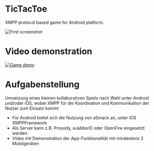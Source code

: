 # TicTacToe
XMPP protocol based game for Android platform.

![First screenshot](https://monosnap.com/file/tPsravprjYuQoSuj1lewVKTpk2wsA5.png)

# Video demonstration

[![Game demo](https://img.youtube.com/vi/kdY7YoA982E/0.jpg)](https://www.youtube.com/watch?v=kdY7YoA982E)

# Aufgabenstellung
Umsetzung eines kleinen  kollaborativen Spiels nach Wahl unter	Android und/oder iOS, wobei	 XMPP	für die	Koordination und Kommunikation der Nutzer zum	Einsatz kommt
* Für Android bietet sich die Nutzung	von aSmack an, unter iOS XMPPFramework
* Als Server kann z.B. Prosody, eJabberD oder OpenFire eingesetzt werden 
* Video mit Demonstration	der	App-Funktionalität mit	mindestens 2 Mobilgeräten

